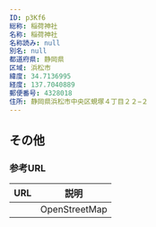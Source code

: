 ```yaml
---
ID: p3Kf6
総称: 稲荷神社
名称: 稲荷神社
名称読み: null
別名: null
都道府県: 静岡県
区域: 浜松市
緯度: 34.7136995
経度: 137.7040889
郵便番号: 4328018
住所: 静岡県浜松市中央区蜆塚４丁目２２−２
---
```


## その他

### 参考URL

| URL | 説明          |
| --- | ------------- |
|     | OpenStreetMap |
